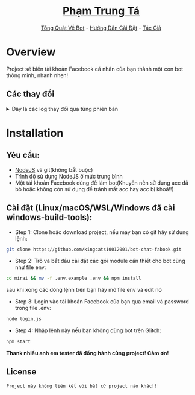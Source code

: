 <h1 align="center">
	<a href="#">Phạm Trung Tá</a>
</h1>

<p align="center">
	<a href="#Overview">Tổng Quát Về Bot</a>
	-
	<a href="#Installation">Hướng Dẫn Cài Đặt</a>
	-
	<a href="#Author">Tác Giả</a>
</p>

# Overview

Project sẽ biến tài khoản Facebook cá nhân của bạn thành một con bot thông minh, nhanh nhẹn!

## Các thay đổi

<details>
	<summary>Đây là các log thay đổi qua từng phiên bản</summary>

- 4.2.5: Sửa shortcut không thông báo sau lần đầu tạo file.

- 4.2.6: Tối ưu lại code.

- 4.2.7: Sửa sethelp và delhelp.

- 4.2.8: Sửa lỗi update.js không sao lưu .env

- 4.2.9: Sửa event.js

- 4.2.10: Xóa messageID.tostring()

- 4.2.11: Bật lệnh hentaivn và sửa lệnh rank

- 4.3.0: Loại bỏ một số lệnh không cần thiết, echo -> repeat, saucenao -> sauce, thêm cài đặt thời gian cho việc nhắc đi ngủ và thức dậy, nâng cấp và sửa chữa saucenao, loại bỏ acronym

- 4.3.1: Fix ping

- 4.3.2: Đổi lại SLEEPTIME và WAKETIME

- 4.3.3: repeat -> echo, optimize

- 4.3.4: thêm config canCheckUpdate, sửa lỗi undefined trong unsend.js, optimize

- 4.3.5: sửa lỗi axios not defined

- 4.3.6: sửa cronjob (reversed về lại 4.3.3).

- 4.3.7: giveaway -> ga, tối ưu và rút gọn cho say, thêm giờ vào cho uptime, thay đổi roul từ 3 màu thành 6 màu, thêm tắt bật refresh sau 10 phút, rút gọn log từ terminal/cmd, loại bỏ nhắc bản cập nhật qua tin nhắn!

- 4.3.8: bật sẵn refresh

- 4.3.9: sửa lỗi không nhận .env

- 4.3.10: loại bỏ lệnh facebook, youtube -p -> yt -v, youtube -m -> yt -m, optimize yt, bỏ thư mục modules

- 4.3.11: sửa yt -v

- 4.4.0: thêm User.setUser, User.delUser, User.getColumn, Thread.setThread, Thread.delThread, thêm cột name trong database (cần xóa database cũ rồi thêm lại), thêm lệnh gRank (global rank của cả bot)

- 4.4.1: sửa lỗi roul không báo sai màu

- 4.4.2: sửa sl và money

- 4.5.0: thêm lệnh fishing, khắc phục tình trạng bị block tính năng sau khi bị các thành viên spam, lòi ra thêm database is locked

- 4.5.1: clean fishing

- 4.5.2: sửa fishing, thêm lệnh mit và thêm phần help command cho fishing!

- 4.5.3: thêm lệnh còn thiếu vào file cmds.json

- 4.6.0: thay api anime thành v3, thêm afk command, meow, admin help và admin all ( đang làm!!)

- 4.6.1: fix afk, source code không nhận lệnh, chuyển yandex thành google dịch

- 4.6.2: thiết kế lại database(phân chia rõ ràng từng mục), thêm lệnh steal và rname, thay yt -m thành audio và yt -v thành video, đưa random code vào nhentai và hentaivn(check help để biết thêm chi tiết), tự động backup thêm folder database, tự động bung file .env cũ của phần update.

- 4.6.3: loại bỏ lệnh grank, fix lỗi "database is locked", thêm fishing list, sửa một số lỗi không mong muốn!

- 4.6.4: Sửa buynsfw.

- 4.6.5: genaral -> general.

(Lưu ý: những bản cập nhật sửa lỗi x.y.z -> chỉ sửa mỗi z thì sẽ không cần phải bỏ database cũ, bạn chỉ cần chuyển file database cũ trong tmp/config/data.sqlite vào config/ là được).

</details>

# Installation

## Yêu cầu:
  - [NodeJS](https://nodejs.org/en/) và git(không bắt buộc)
  - Trình độ sử dụng NodeJS ở mức trung bình
  - Một tài khoản Facebook dùng để làm bot(Khuyên nên sử dụng acc đã bỏ hoặc không còn sử dụng để tránh mất acc hay acc bị khoá!!)
 
## Cài đặt (Linux/macOS/WSL/Windows đã cài windows-build-tools):
+ Step 1: Clone hoặc download project, nếu máy bạn có git hãy sử dụng lệnh:
```bash
git clone https://github.com/kingcats10012001/bot-chat-fabook.git
```
+ Step 2: Trỏ và bắt đầu cài đặt các gói module cần thiết cho bot cũng như file env:
```bash
cd mirai && mv -f .env.example .env && npm install
```
sau khi xong các dòng lệnh trên bạn hãy mở file env và edit nó
+ Step 3: Login vào tài khoản Facebook của bạn qua email và password trong file .env:
```bash
node login.js
```
+ Step 4: Nhập lệnh này nếu bạn không dùng bot trên Glitch:
```bash
npm start
``` 
**Thank nhiều anh em tester đã đồng hành cùng project! Cảm ơn!**

## License

  ```
  Project này không liên kết với bất cứ project nào khác!!
  ```
</details>

